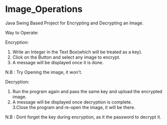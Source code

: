 # Image_Operations
Java Swing Based Project for Encrypting and Decrypting an Image.


Way to Operate:

Encryption:

1. Write an Integer in the Text Box(which will be treated as a key).      
2. Click on the Button and select any image to encrypt.     
3. A message will be displayed once it is done.

N.B : Try Opening the image, it won't.      

Decryption:

1. Run the program again and pass the same key and upload the encrypted image.      
2. A message will be displayed once decryption is complete.     
3.Close the program and re-open the image, it will be there.      

N.B : Dont forget the key during encryption, as it the password to decrypt it.

